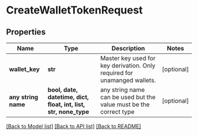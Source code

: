 # CreateWalletTokenRequest


## Properties
Name | Type | Description | Notes
------------ | ------------- | ------------- | -------------
**wallet_key** | **str** | Master key used for key derivation. Only required for             unamanged wallets. | [optional] 
**any string name** | **bool, date, datetime, dict, float, int, list, str, none_type** | any string name can be used but the value must be the correct type | [optional]

[[Back to Model list]](../README.md#documentation-for-models) [[Back to API list]](../README.md#documentation-for-api-endpoints) [[Back to README]](../README.md)


